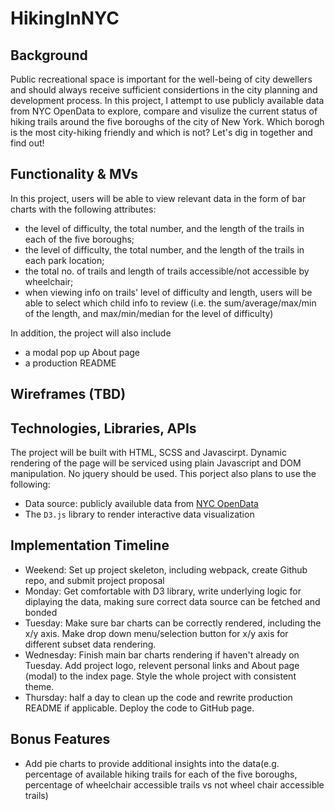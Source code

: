 # HikingInNYC
## Background
Public recreational space is important for the well-being of city dewellers and should always receive sufficient considertions in the city planning and development process. In this project, I attempt to use publicly available data from NYC OpenData to explore, compare and visulize the current status of hiking trails around the five boroughs of the city of New York. Which borogh is the most city-hiking friendly and which is not? Let's dig in together and find out!

## Functionality & MVs
In this project, users will be able to view relevant data in the form of bar charts with the following attributes:
- the level of difficulty, the total number, and the length of the trails in each of the five boroughs;
- the level of difficulty, the total number, and the length of the trails in each park location;
- the total no. of trails and length of trails accessible/not accessible by wheelchair;
- when viewing info on trails' level of difficulty and length, users will be able to select which child info to review (i.e. the sum/average/max/min of the length, and max/min/median for the level of difficulty)  

In addition, the project will also include 
- a modal pop up About page
- a production README

## Wireframes (TBD)

## Technologies, Libraries, APIs
The project will be built with HTML, SCSS and Javascirpt. Dynamic rendering of the page will be serviced using plain Javascript and DOM manipulation. No jquery should be used.
This porject also plans to use the following:
- Data source: publicly availuble data from [NYC OpenData](https://opendata.cityofnewyork.us/)
- The `D3.js` library to render interactive data visualization
## Implementation Timeline
- Weekend: Set up project skeleton, including webpack, create Github repo, and submit project proposal
- Monday: Get comfortable with D3 library, write underlying logic for diplaying the data, making sure correct data source can be fetched and bonded
- Tuesday: Make sure bar charts can be correctly rendered, including the x/y axis. Make drop down menu/selection button for x/y axis for different subset data rendering.
- Wednesday: Finish main bar charts rendering if haven't already on Tuesday. Add project logo, relevent personal links and About page (modal) to the index page. Style the whole project with consistent theme.
- Thursday: half a day to clean up the code and rewrite production README if applicable.  Deploy the code to GitHub page.
## Bonus Features
- Add pie charts to provide additional insights into the data(e.g. percentage of available hiking trails for each of the five boroughs, percentage of wheelchair accessible trails vs not wheel chair accessible trails)  
